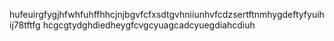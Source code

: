 hufeuirgfygjhfwhfuhffhhcjnjbgvfcfxsdtgvhniiunhvfcdzsertftnmhygdeftyfyuihij78tftfg
hcgcgtydghdiedheygfcvgcyuagcadcyuegdiahcdiuh
